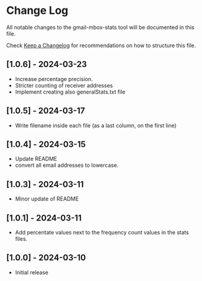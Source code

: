 # Change Log

All notable changes to the gmail-mbox-stats tool will be documented in this file.

Check [Keep a Changelog](http://keepachangelog.com/) for recommendations on how to structure this file.

## [1.0.6] - 2024-03-23

-   Increase percentage precision.
-   Stricter counting of receiver addresses
-   Implement creating also generalStats.txt file

## [1.0.5] - 2024-03-17

-   Write filename inside each file (as a last column, on the first line)

## [1.0.4] - 2024-03-15

-   Update README
-   convert all email addresses to lowercase.

## [1.0.3] - 2024-03-11

-   Minor update of README

## [1.0.1] - 2024-03-11

-   Add percentate values next to the frequency count values in the stats files.

## [1.0.0] - 2024-03-10

-   Initial release
